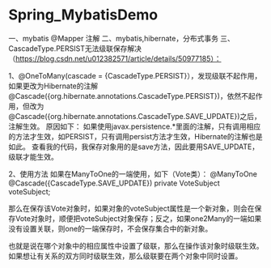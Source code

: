# Spring_MybatisDemo
一、mybatis @Mapper 注解
二、mybatis,hibernate，分布式事务
三、CascadeType.PERSIST无法级联保存解决（https://blog.csdn.net/u012382571/article/details/50977185）： 


1、@OneToMany(cascade = {CascadeType.PERSIST}），发现级联不起作用，如果更改为Hibernate的注解 @Cascade({org.hibernate.annotations.CascadeType.PERSIST})，依然不起作用，但改为 @Cascade({org.hibernate.annotations.CascadeType.SAVE_UPDATE})之后，注解生效。
原因如下：
如果使用javax.persistence.*里面的注解，只有调用相应的方法才生效，如PERSIST，只有调用persist方法才生效，Hibernate的注解也是如此。
查看我的代码，我保存对象用的是save方法，因此要用SAVE_UPDATE，级联才能生效。

2、使用方法
如果在ManyToOne的一端使用，如下（Vote类）：
@ManyToOne
    @Cascade({CascadeType.SAVE_UPDATE})
    private VoteSubject voteSubject;

那么在保存该Vote对象时，如果对象的voteSubject属性是一个新对象，则会在保存Vote对象时，顺便把voteSubject对象保存；反之，如果one2Many的一端如果没有设置关联，则one的一端保存时，不会保存集合中的新对象。

也就是说在哪个对象中的相应属性中设置了级联，那么在操作该对象时级联生效。
如果想让有关系的双方同时级联生效，那么级联要在两个对象中同时设置。
